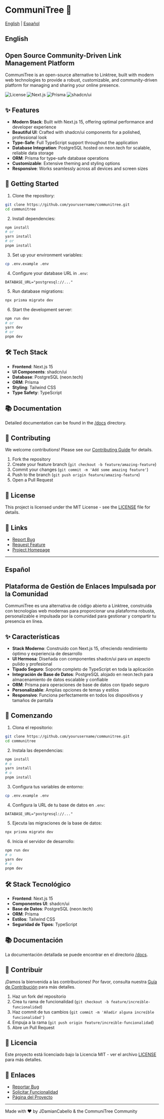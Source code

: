 # CommuniTree 🌳

[English](#english) | [Español](#español)

## English

## Open Source Community-Driven Link Management Platform

CommuniTree is an open-source alternative to Linktree, built with modern web technologies to provide a robust, customizable, and community-driven platform for managing and sharing your online presence.

![License](https://img.shields.io/badge/license-MIT-blue.svg)
![Next.js](https://img.shields.io/badge/Next.js-15-black)
![Prisma](https://img.shields.io/badge/Prisma-Latest-blue)
![shadcn/ui](https://img.shields.io/badge/shadcn/ui-Latest-black)

## ✨ Features

- **Modern Stack**: Built with Next.js 15, offering optimal performance and developer experience
- **Beautiful UI**: Crafted with shadcn/ui components for a polished, professional look
- **Type-Safe**: Full TypeScript support throughout the application
- **Database Integration**: PostgreSQL hosted on neon.tech for scalable, reliable data storage
- **ORM**: Prisma for type-safe database operations
- **Customizable**: Extensive theming and styling options
- **Responsive**: Works seamlessly across all devices and screen sizes

## 🚀 Getting Started

1. Clone the repository:
```bash
git clone https://github.com/yourusername/communitree.git
cd communitree
```

2. Install dependencies:
```bash
npm install
# or
yarn install
# or
pnpm install
```

3. Set up your environment variables:
```bash
cp .env.example .env
```

4. Configure your database URL in `.env`:
```env
DATABASE_URL="postgresql://..."
```

5. Run database migrations:
```bash
npx prisma migrate dev
```

6. Start the development server:
```bash
npm run dev
# or
yarn dev
# or
pnpm dev
```

## 🛠 Tech Stack

- **Frontend**: Next.js 15
- **UI Components**: shadcn/ui
- **Database**: PostgreSQL (neon.tech)
- **ORM**: Prisma
- **Styling**: Tailwind CSS
- **Type Safety**: TypeScript

## 📚 Documentation

Detailed documentation can be found in the [/docs](./docs) directory.

## 🤝 Contributing

We welcome contributions! Please see our [Contributing Guide](CONTRIBUTING.md) for details.

1. Fork the repository
2. Create your feature branch (`git checkout -b feature/amazing-feature`)
3. Commit your changes (`git commit -m 'Add some amazing feature'`)
4. Push to the branch (`git push origin feature/amazing-feature`)
5. Open a Pull Request

## 📄 License

This project is licensed under the MIT License - see the [LICENSE](LICENSE) file for details.

## 🔗 Links

- [Report Bug](https://github.com/yourusername/communitree/issues)
- [Request Feature](https://github.com/yourusername/communitree/issues)
- [Project Homepage](https://github.com/yourusername/communitree)

---

## Español

## Plataforma de Gestión de Enlaces Impulsada por la Comunidad

CommuniTree es una alternativa de código abierto a Linktree, construida con tecnologías web modernas para proporcionar una plataforma robusta, personalizable e impulsada por la comunidad para gestionar y compartir tu presencia en línea.

## ✨ Características

- **Stack Moderno**: Construido con Next.js 15, ofreciendo rendimiento óptimo y experiencia de desarrollo
- **UI Hermosa**: Diseñada con componentes shadcn/ui para un aspecto pulido y profesional
- **Tipado Seguro**: Soporte completo de TypeScript en toda la aplicación
- **Integración de Base de Datos**: PostgreSQL alojado en neon.tech para almacenamiento de datos escalable y confiable
- **ORM**: Prisma para operaciones de base de datos con tipado seguro
- **Personalizable**: Amplias opciones de temas y estilos
- **Responsivo**: Funciona perfectamente en todos los dispositivos y tamaños de pantalla

## 🚀 Comenzando

1. Clona el repositorio:
```bash
git clone https://github.com/yourusername/communitree.git
cd communitree
```

2. Instala las dependencias:
```bash
npm install
# o
yarn install
# o
pnpm install
```

3. Configura tus variables de entorno:
```bash
cp .env.example .env
```

4. Configura la URL de tu base de datos en `.env`:
```env
DATABASE_URL="postgresql://..."
```

5. Ejecuta las migraciones de la base de datos:
```bash
npx prisma migrate dev
```

6. Inicia el servidor de desarrollo:
```bash
npm run dev
# o
yarn dev
# o
pnpm dev
```

## 🛠 Stack Tecnológico

- **Frontend**: Next.js 15
- **Componentes UI**: shadcn/ui
- **Base de Datos**: PostgreSQL (neon.tech)
- **ORM**: Prisma
- **Estilos**: Tailwind CSS
- **Seguridad de Tipos**: TypeScript

## 📚 Documentación

La documentación detallada se puede encontrar en el directorio [/docs](./docs).

## 🤝 Contribuir

¡Damos la bienvenida a las contribuciones! Por favor, consulta nuestra [Guía de Contribución](CONTRIBUTING.md) para más detalles.

1. Haz un fork del repositorio
2. Crea tu rama de funcionalidad (`git checkout -b feature/increible-funcionalidad`)
3. Haz commit de tus cambios (`git commit -m 'Añadir alguna increíble funcionalidad'`)
4. Empuja a la rama (`git push origin feature/increible-funcionalidad`)
5. Abre un Pull Request

## 📄 Licencia

Este proyecto está licenciado bajo la Licencia MIT - ver el archivo [LICENSE](LICENSE) para más detalles.

## 🔗 Enlaces

- [Reportar Bug](https://github.com/yourusername/communitree/issues)
- [Solicitar Funcionalidad](https://github.com/yourusername/communitree/issues)
- [Página del Proyecto](https://github.com/yourusername/communitree)

---

Made with ❤️ by JDamianCabello & the CommuniTree Community